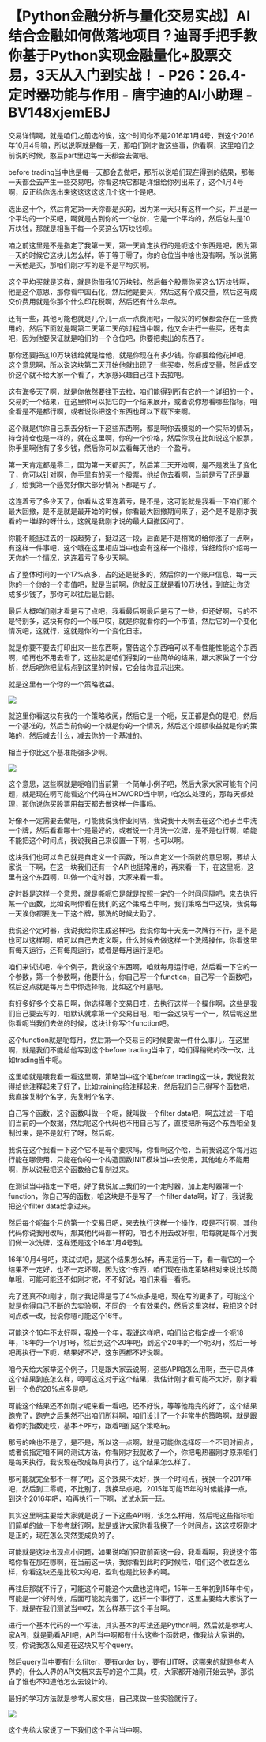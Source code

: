 # 【Python金融分析与量化交易实战】AI结合金融如何做落地项目？迪哥手把手教你基于Python实现金融量化+股票交易，3天从入门到实战！ - P26：26.4-定时器功能与作用 - 唐宇迪的AI小助理 - BV148xjemEBJ

交易详情啊，就是咱们之前选的诶，这个时间你不是2016年1月4号，到这个2016年10月4号嘛，所以说啊就是每一天，那咱们刚才做这些事，你看啊，这里咱们之前说的时候，憨豆part里边每一天都会去做吧。

before trading当中也是每一天都会去做吧，那所以说咱们现在得到的结果，那每一天都会去产生一些交易吧，你看这块它都是详细给你列出来了，这个1月4号啊，反正给你选出来这这这这这几个这十个是吧。

选出这十个，然后肯定第一天你都是买的，因为第一天只有这样一个买，并且是一个平均的一个买吧，啊就是占到你的一个总价，它是一个平均的，然后总共是10万块钱，那就是相当于每一个买这么1万块钱呗。

咱之前这里是不是指定了我第一天，第一天肯定执行的是呃这个东西是吧，因为第一天的时候它这块儿怎么样，等于等于零了，你的仓位当中啥也没有啊，所以说第一天他是买，那咱们刚才写的是不是平均买啊。

这个平均买就是这样，就是你借我10万块钱，然后每个股票你买这么1万块钱啊，他是这个意思，那你看中国石化，然后他是要买，然后这有个成交量，然后这有成交价费用就是你那个什么印花税啊，然后还有什么华点。

还有一些，其他可能也就是几个几一点一点费用吧，一般买的时候都会存在一些费用的，然后下面就是啊第二天第二天的过程当中啊，他又会进行一些买，还有卖吧，因为他要保证就是咱们的一个仓位吧，你要把卖出的东西了。

那你还要把这10万块钱给就是给他，就是你现在有多少钱，你都要给他花掉吧，这个意思啊，所以说这块第二天开始他就出现了一些买卖，然后成交量，然后成交价这个就不给大家一个看了，大家感兴趣自己往下去拉吧。

这有海多天了啊，就是你依然要往下去拉，咱们能得到所有它的一个详细的一个，交易的一个结果，在这里你可以把它的一个结果展开，或者说你想看哪些指标，咱全看是不是都行啊，或者说你把这个东西也可以下载下来啊。

这个就是供你自己来去分析一下这些东西啊，都是啊你去模拟的一个实际的情况，持仓持仓也是一样的，就在这里啊，你的一个价格，然后你现在比如说这个股票，你手里啊他有了多少钱，然后你可以去看每天他的一个盈亏。

第一天肯定都是零二，因为第一天都买了，然后第二天开始啊，是不是发生了变化了，你可以针对啊，你手里有的买一个股票，他给你去看啊，当前是亏了还是赢了，给我第一个感觉好像大部分情况下都是亏了。

这连着亏了多少天了，你看从这里连着亏，是不是，这可能就是我看一下咱们那个最大回撤，是不是就是最开始的时候，你看最大回撤期间来了，这个是不是刚才我看的一堆绿的呀什么，这就是我刚才说的最大回撤区间了。

你能不能挺过去的一段趋势了，挺过这一段，后面是不是稍微的给你涨了一点啊，有这样一件事吧，这个哦在这里相应当中也会有这样一个指标，详细给你介绍每一天你的一个情况，这连着亏了多少天啊。

占了整体时间的一个17%点多，占的还是挺多的，然后你的一个账户信息，每一天你的一个你的一个市值吧，就是当前啊，你就反正就是看10万块钱，到底让你货成多少钱了，那你可以往后最后翻。

最后大概咱们刚才看是亏了点吧，我看最后啊最后是亏了一些，但还好啊，亏的不是特别多，这块有你的一个账户哎，就是你就看你的一个市值，然后它的一个变化情况吧，这就行，这就是你的一个变化日志。

就是你要不要去打印出来一些东西啊，警告这个东西咱可以不看性能性能这个东西啊，咱再也不用去看了，这些就是咱们得到的一些简单的结果，跟大家做了一个分析，然后呢你把鼠标点到这里的时候，它会给你显示出来。

就是这里有一个你的一个策略收益。

![](img/aec184f509f29373616e22488df474a9_1.png)

就这里你看这块有我的一个策略收阅，然后它是一个呃，反正都是负的是吧，然后一个基准的，然后当前你的一个就是你的一个情况，然后这个超额收益就是你的策略的，然后减去什么，减去你的一个基准的。

相当于你比这个基准能强多少啊。

![](img/aec184f509f29373616e22488df474a9_3.png)

这个意思，这些啊就是呃咱们当前第一个简单小例子吧，然后大家大家可能有个问题，就是现在啊可能看这个代码在HDWORD当中啊，咱怎么处理的，那每天都处理，那你说你买股票用每天都去做这样一件事吗。

好像不一定需要去做吧，可能我说我作业间隔，我说我十天啊去在这个池子当中洗一个牌，然后看看哪十个是最好的，或者说一个月洗一次牌，是不是也行啊，咱能不能把这个时间点，我说我自己来设置一下啊，也可以啊。

这块我们也可以自己就是自定义一个函数，所以自定义一个函数的意思啊，要给大家说一下啊，在这一块我们还有一个API也挺常用的，再来看一下，在这里呃，这里有这个东西啊，叫做一个定时器，大家来看一看。

定时器是这样一个意思，就是嘶呃它是就是按照一定的一个时间间隔吧，来去执行某一个函数，比如说啊你看在我们的这个策略当中啊，我们策略当中这块，我说每一天诶你都要洗一下这个牌，那洗的时候太勤了。

我说这个定时器，我说我给你生成这样吧，我说你每十天洗一次牌行不行，是不是也可以这样啊，咱可以自己去定义啊，什么时候去做这样一个洗牌操作，你看这里有每天运行，还有每周运行，或者是每月运行是吧。

咱们来试试吧，举个例子，我说这个东西啊，咱就每月运行吧，然后看一下它的一个参数，第一个参数啊，他要什么，你自己写一个function，自己写一个函数吧，然后这点就是每月当中你选择呃，比如这个月底吧。

有好多好多个交易日啊，你选择哪个交易日哎，去执行这样一个操作啊，这些是我们自己要去写的，咱默认就拿第一个交易日吧，咱一会这块写一个一，然后呢这里你看呃当我们去做的时候，这块让你写个function吧。

这个function就是呃每月，然后第一个交易日的时候要做一件什么事儿，在这里啊，就是我们不能给他写到这个before trading当中了，咱们得稍微的改一改，比如trading当中呃。

这里咱就是哦我看一看这里啊，策略当中这个笔before trading这一块，我说我就得给他注释起来了好了，比如training给注释起来，然后我们自己得写个函数吧，我直接复制个名字，先复制个名字。

自己写个函数，这个函数叫做一个呃，就叫做一个filter data吧，啊去过滤一下咱们当前的一个数据，然后呢这个代码也不用自己写了，直接把所有这个东西咱全复制过来，是不是就行了呀，然后呢。

我说在这个我看一下这个它不是有个要求吗，你看啊这个哈，当前我说这个每月运行能在哪使用，只能在你的一个构造函数INIT模块当中去使用，其他地方不能用啊，所以说我把这个函数给它复制过来。

在测试当中指定一下吧，好了我说加上我们的一个定时器，加上定时器第一个function，你自己写的函数，咱这块是不是写了一个filter data啊，好了，我说我把这个filter data给拿过来。

然后每个呃每个月的第一个交易日吧，来去执行这样一个操作，哎是不行啊，其他代码你说我用改吗，那其他代码都一样的，咱也不用去改好啦，咱每就是每个月我们做一次洗牌，这样还是这个16年1月4号到。

16年10月4号吧，来试试吧，是这个结果怎么样，再来运行一下，看一看它的一个结果不一定好，也不一定坏啊，因为这个东西，咱们现在指定策略相对来说比较简单哦，可能可能还不如刚才呢，不不好说，咱们来看一看呃。

完了还真不如刚才，刚才我记得是亏了4%点多是吧，现在亏的更多了，可能这个就是你得自己不断的去实验啊，不同的一个有效果的，然后这里这样，我把这个时间点改一改，我说你嗯可能这个16年。

可能这个16年不太好啊，我换一个年，我说这样吧，咱们给它指定成一个呃18年，18年的一个1月1号，然后到这个20年吧，到这个20年的一个呃3月，然后一号吧再执行一下呃，结果好不好，这东西都不好说啊。

咱今天给大家举这个例子，只是跟大家去说啊，这些API咱怎么用啊，至于它具体这个结果到底怎么样，呵呵这这对于这个结果，我估计刚才看可能不太好，刚才看到一个负的28%点多是吧。

可能这个结果还不如刚才呢来看一看吧，还不好说，等等他跑完的好了，这个结果跑完了，跑完之后果然不出咱们所料啊，咱们设计了一个非常牛的策略啊，就是跟着你的指数走哎，基本不咋亏，跟着咱们这个策略玩。

那亏的啥也不是了，是不是，所以这一点啊，就是可能你选择呀一个不同时间点，或者说指定咱不同的测试方法，你看刚才我就改了一个，你把电热器刚才原来咱们是每天执行，我说现在改成每月执行了，这个结果怎么样了。

那可能就完全都不一样了吧，这个效果不太好，换一个时间点，我换一个2017年吧，然后到二零呃，不比别了，我换早点吧，2015年可能15年的时候能挣一点，到这个2016年吧，咱再执行一下啊，试试水玩一玩。

其实这里啊主要给大家就是说了一下这些API啊，该怎么样用，然后呢这些指标咱们简单的做一下参考就行啊，就是或许大家你看我换了一个时间点，这这哎呀刚才是正的，现在怎么突然变成负的了。

可能就是这块出现点小问题，如果说咱们只取前面这一段，我看看啊，我说这个策略你看在那在哪啊，在当前这一块，我你看到此时的时候哇，咱们这个收益怎么样，你看这块还是比较大的吧，盈利也是比较多的啊。

再往后那就不行了，可能这个可能这个大盘也这样吧，15年一五年初到15年中旬，可能是一个好时候，后面可能就完蛋了，这样一个事行了，这里主要给大家说了一下，就是在我们测试当中哎，怎么样基于这个平台啊。

进行一个基本代码的一个写法，其实基本的写法还是Python啊，然后就是参考人家API，就是勤看API吧，API当中啊都有什么这些个函数吧，像我给大家讲的，哎，你说我怎么知道在这块又写个query。

然后query当中要有什么filter，要有order by，要有LIIT呀，这哪来的就是参考人界的，什么人界的API文档来去写的这个工具，哎，大家都开始刚开始去学，那说白了谁也不知道他怎么去设计的。

最好的学习方法就是参考人家文档，自己来做一些实验就行了。

![](img/aec184f509f29373616e22488df474a9_5.png)

这个先给大家说了一下我们这个平台当中啊。